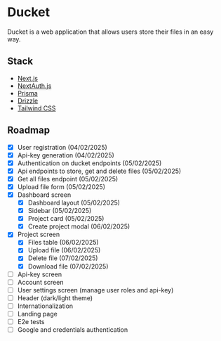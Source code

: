 # Ducket

Ducket is a web application that allows users store their files in an easy way.

## Stack

- [Next.js](https://nextjs.org)
- [NextAuth.js](https://next-auth.js.org)
- [Prisma](https://prisma.io)
- [Drizzle](https://orm.drizzle.team)
- [Tailwind CSS](https://tailwindcss.com)

## Roadmap

- [x] User registration (04/02/2025)
- [x] Api-key generation (04/02/2025)
- [x] Authentication on ducket endpoints (05/02/2025)
- [x] Api endpoints to store, get and delete files (05/02/2025)
- [x] Get all files endpoint (05/02/2025)
- [x] Upload file form (05/02/2025)
- [x] Dashboard screen
  - [x] Dashboard layout (05/02/2025)
  - [x] Sidebar (05/02/2025)
  - [x] Project card (05/02/2025)
  - [x] Create project modal (06/02/2025)
- [x] Project screen
  - [x] Files table (06/02/2025)
  - [x] Upload file (06/02/2025)
  - [x] Delete file (07/02/2025)
  - [x] Download file (07/02/2025)
- [ ] Api-key screen
- [ ] Account screen
- [ ] User settings screen (manage user roles and api-key)
- [ ] Header (dark/light theme)
- [ ] Internationalization
- [ ] Landing page
- [ ] E2e tests
- [ ] Google and credentials authentication
